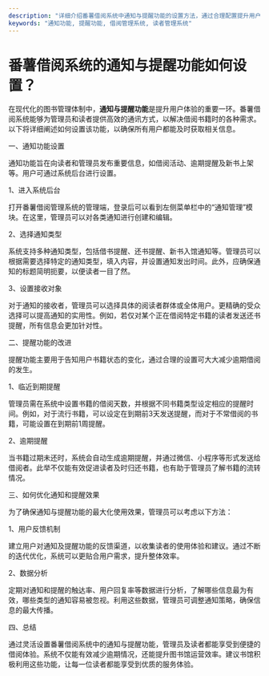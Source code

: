 ```yaml
---
description: "详细介绍番薯借阅系统中通知与提醒功能的设置方法，通过合理配置提升用户体验。"
keywords: "通知功能, 提醒功能, 借阅管理系统, 读者管理系统"
---
```

# 番薯借阅系统的通知与提醒功能如何设置？

在现代化的图书管理体制中，**通知与提醒功能**是提升用户体验的重要一环。番薯借阅系统能够为管理员和读者提供高效的通讯方式，以解决借阅书籍时的各种需求。以下将详细阐述如何设置该功能，以确保所有用户都能及时获取相关信息。

一、通知功能设置

通知功能旨在向读者和管理员发布重要信息，如借阅活动、逾期提醒及新书上架等。用户可通过系统后台进行设置。

1、进入系统后台

打开番薯借阅管理系统的管理端，登录后可以看到左侧菜单栏中的“通知管理”模块。在这里，管理员可以对各类通知进行创建和编辑。

2、选择通知类型

系统支持多种通知类型，包括借书提醒、还书提醒、新书入馆通知等。管理员可以根据需要选择特定的通知类型，填入内容，并设置通知发出时间。此外，应确保通知的标题简明扼要，以便读者一目了然。

3、设置接收对象

对于通知的接收者，管理员可以选择具体的阅读者群体或全体用户。更精确的受众选择可以提高通知的实用性。例如，若仅对某个正在借阅特定书籍的读者发送还书提醒，所有信息会更加针对性。

二、提醒功能的改进

提醒功能主要用于告知用户书籍状态的变化，通过合理的设置可大大减少逾期借阅的发生。

1、临近到期提醒

管理员需在系统中设置书籍的借阅天数，并根据不同书籍类型设定相应的提醒时间。例如，对于流行书籍，可以设定在到期前3天发送提醒，而对于不常借阅的书籍，可能设置在到期前1周提醒。

2、逾期提醒

当书籍过期未还时，系统会自动生成逾期提醒，并通过微信、小程序等形式发送给借阅者。此举不仅能有效促进读者及时归还书籍，也有助于管理员了解书籍的流转情况。

三、如何优化通知和提醒效果

为了确保通知与提醒功能的最大化使用效果，管理员可以考虑以下方法：

1、用户反馈机制

建立用户对通知及提醒功能的反馈渠道，以收集读者的使用体验和建议。通过不断的迭代优化，系统可以更贴合用户需求，提升整体效率。

2、数据分析

定期对通知和提醒的触达率、用户回复率等数据进行分析，了解哪些信息最为有效，哪些类型的通知容易被忽视。利用这些数据，管理员可调整通知策略，确保信息的最大传播。

四、总结

通过灵活设置番薯借阅系统中的通知与提醒功能，管理员及读者都能享受到便捷的借阅体验。系统不仅能有效减少逾期情况，还能提升图书馆运营效率。建议书馆积极利用这些功能，让每一位读者都能享受到优质的服务体验。
